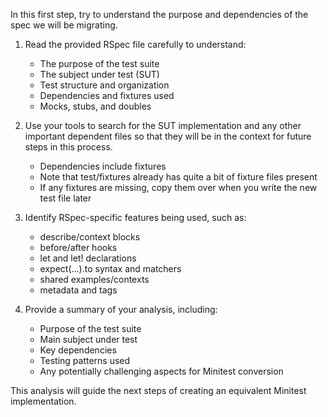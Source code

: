 In this first step, try to understand the purpose and dependencies of the spec we will be migrating.

1. Read the provided RSpec file carefully to understand:
   - The purpose of the test suite
   - The subject under test (SUT)
   - Test structure and organization 
   - Dependencies and fixtures used
   - Mocks, stubs, and doubles

2. Use your tools to search for the SUT implementation and any other important dependent files so that they will be in the context for future steps in this process.
   - Dependencies include fixtures
   - Note that test/fixtures already has quite a bit of fixture files present
   - If any fixtures are missing, copy them over when you write the new test file later

3. Identify RSpec-specific features being used, such as:
   - describe/context blocks
   - before/after hooks
   - let and let! declarations
   - expect(...).to syntax and matchers
   - shared examples/contexts
   - metadata and tags

4. Provide a summary of your analysis, including:
   - Purpose of the test suite
   - Main subject under test
   - Key dependencies
   - Testing patterns used
   - Any potentially challenging aspects for Minitest conversion

This analysis will guide the next steps of creating an equivalent Minitest implementation. 